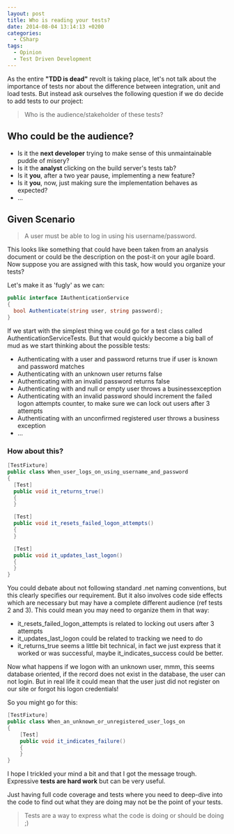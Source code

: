 ```yaml
---
layout: post
title: Who is reading your tests?
date: 2014-08-04 13:14:13 +0200
categories:
  - CSharp
tags:
  - Opinion
  - Test Driven Development
---
```


As the entire **"TDD is dead"** revolt is taking place, let's not talk about the importance of tests nor about the difference between integration, unit and load tests. But instead ask ourselves the following question if we do decide to add tests to our project:

> Who is the audience/stakeholder of these tests?

## Who could be the audience?

- Is it the **next developer** trying to make sense of this unmaintainable puddle of misery?
- Is it the **analyst** clicking on the build server's tests tab?
- Is it **you**, after a two year pause, implementing a new feature?
- Is it **you**, now, just making sure the implementation behaves as expected?
- ...

## Given Scenario

> A user must be able to log in using his username/password.

This looks like something that could have been taken from an analysis document or could be the description on the post-it on your agile board. Now suppose you are assigned with this task, how would you organize your tests?

Let's make it as 'fugly' as we can:

```csharp
public interface IAuthenticationService
{
  bool Authenticate(string user, string password);
}
```

If we start with the simplest thing we could go for a test class called AuthenticationServiceTests. But that would quickly become a big ball of mud as we start thinking about the possible tests:

- Authenticating with a user and password returns true if user is known and password matches
- Authenticating with an unknown user returns false
- Authenticating with an invalid password returns false
- Authenticating with and null or empty user throws a businessexception
- Authenticating with an invalid password should increment the failed logon attempts counter, to make sure we can lock out users after 3 attempts
- Authenticating with an unconfirmed registered user throws a business exception
- ...

### How about this?

```csharp
[TestFixture]
public class When_user_logs_on_using_username_and_password
{
  [Test]
  public void it_returns_true()
  {
  }

  [Test]
  public void it_resets_failed_logon_attempts()
  {
  }

  [Test]
  public void it_updates_last_logon()
  {
  }
}
```

You could debate about not following standard .net naming conventions, but this clearly specifies our requirement. But it also involves code side effects which are necessary but may have a complete different audience (ref tests 2 and 3). This could mean you may need to organize them in that way:

- it_resets_failed_logon_attempts is related to locking out users after 3 attempts
- it_updates_last_logon could be related to tracking we need to do
- it_returns_true seems a little bit technical, in fact we just express that it worked or was successful, maybe it_indicates_success could be better.

Now what happens if we logon with an unknown user, mmm, this seems database oriented, if the record does not exist in the database, the user can not login. But in real life it could mean that the user just did not register on our site or forgot his logon credentials!

So you might go for this:

```csharp
[TestFixture]
public class When_an_unknown_or_unregistered_user_logs_on
{
    [Test]
    public void it_indicates_failure()
    {
    }
}
```

I hope I trickled your mind a bit and that I got the message trough. Expressive **tests are hard work** but can be very useful.

Just having full code coverage and tests where you need to deep-dive into the code to find out what they are doing may not be the point of your tests.

> Tests are a way to express what the code is doing or should be doing ;)
